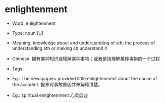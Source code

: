 # enlightenment

- Word: enlightenment

- Type: noun [U]
- Meaning: knowledge about and understanding of sth; the process of understanding sth or making sb understand it
- Chinese: 拥有某种知识或理解某种事物；或者是指理解某种事物的一个过程
- Tags: 
- Eg.: The newspapers provided little enlightenment about the cause of the accident. 报章对事故原因并未解释清楚。
- Eg.: spiritual enlightenment 心灵启迪

